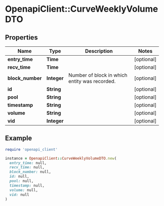 # OpenapiClient::CurveWeeklyVolumeDTO

## Properties

| Name | Type | Description | Notes |
| ---- | ---- | ----------- | ----- |
| **entry_time** | **Time** |  | [optional] |
| **recv_time** | **Time** |  | [optional] |
| **block_number** | **Integer** | Number of block in which entity was recorded. | [optional] |
| **id** | **String** |  | [optional] |
| **pool** | **String** |  | [optional] |
| **timestamp** | **String** |  | [optional] |
| **volume** | **String** |  | [optional] |
| **vid** | **Integer** |  | [optional] |

## Example

```ruby
require 'openapi_client'

instance = OpenapiClient::CurveWeeklyVolumeDTO.new(
  entry_time: null,
  recv_time: null,
  block_number: null,
  id: null,
  pool: null,
  timestamp: null,
  volume: null,
  vid: null
)
```

